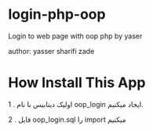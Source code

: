# login-php-oop
Login to web page with oop php by yaser

author: yasser sharifi zade

# How Install This App

1 . اولیک دیتابیس با نام oop_login ایجاد میکنیم.

2 . فایل  oop_login.sql را import میکنیم

